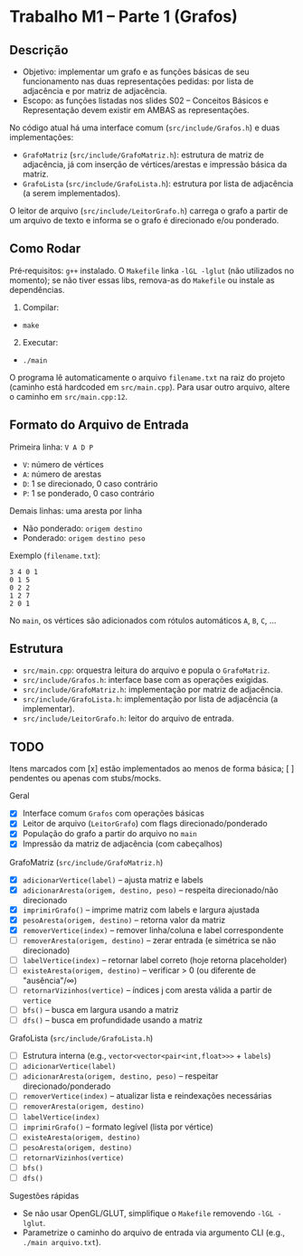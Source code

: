 # Trabalho M1 – Parte 1 (Grafos)

## Descrição
- Objetivo: implementar um grafo e as funções básicas de seu funcionamento nas duas representações pedidas: por lista de adjacência e por matriz de adjacência.
- Escopo: as funções listadas nos slides S02 – Conceitos Básicos e Representação devem existir em AMBAS as representações.

No código atual há uma interface comum (`src/include/Grafos.h`) e duas implementações:
- `GrafoMatriz` (`src/include/GrafoMatriz.h`): estrutura de matriz de adjacência, já com inserção de vértices/arestas e impressão básica da matriz.
- `GrafoLista` (`src/include/GrafoLista.h`): estrutura por lista de adjacência (a serem implementados).

O leitor de arquivo (`src/include/LeitorGrafo.h`) carrega o grafo a partir de um arquivo de texto e informa se o grafo é direcionado e/ou ponderado.

## Como Rodar
Pré‑requisitos: `g++` instalado. O `Makefile` linka `-lGL -lglut` (não utilizados no momento); se não tiver essas libs, remova-as do `Makefile` ou instale as dependências.

1) Compilar:
- `make`

2) Executar:
- `./main`

O programa lê automaticamente o arquivo `filename.txt` na raiz do projeto (caminho está hardcoded em `src/main.cpp`). Para usar outro arquivo, altere o caminho em `src/main.cpp:12`.

## Formato do Arquivo de Entrada
Primeira linha: `V A D P`
- `V`: número de vértices
- `A`: número de arestas
- `D`: 1 se direcionado, 0 caso contrário
- `P`: 1 se ponderado, 0 caso contrário

Demais linhas: uma aresta por linha
- Não ponderado: `origem destino`
- Ponderado: `origem destino peso`

Exemplo (`filename.txt`):
```
3 4 0 1
0 1 5
0 2 2
1 2 7
2 0 1
```

No `main`, os vértices são adicionados com rótulos automáticos `A`, `B`, `C`, …

## Estrutura
- `src/main.cpp`: orquestra leitura do arquivo e popula o `GrafoMatriz`.
- `src/include/Grafos.h`: interface base com as operações exigidas.
- `src/include/GrafoMatriz.h`: implementação por matriz de adjacência.
- `src/include/GrafoLista.h`: implementação por lista de adjacência (a implementar).
- `src/include/LeitorGrafo.h`: leitor do arquivo de entrada.

## TODO
Itens marcados com [x] estão implementados ao menos de forma básica; [ ] pendentes ou apenas com stubs/mocks.

Geral
- [x] Interface comum `Grafos` com operações básicas
- [x] Leitor de arquivo (`LeitorGrafo`) com flags direcionado/ponderado
- [x] População do grafo a partir do arquivo no `main`
- [x] Impressão da matriz de adjacência (com cabeçalhos)

GrafoMatriz (`src/include/GrafoMatriz.h`)
- [x] `adicionarVertice(label)` – ajusta matriz e labels
- [x] `adicionarAresta(origem, destino, peso)` – respeita direcionado/não direcionado
- [x] `imprimirGrafo()` – imprime matriz com labels e largura ajustada
- [x] `pesoAresta(origem, destino)` – retorna valor da matriz
- [x] `removerVertice(index)` – remover linha/coluna e label correspondente
- [ ] `removerAresta(origem, destino)` – zerar entrada (e simétrica se não direcionado)
- [ ] `labelVertice(index)` – retornar label correto (hoje retorna placeholder)
- [ ] `existeAresta(origem, destino)` – verificar > 0 (ou diferente de "ausência"/∞)
- [ ] `retornarVizinhos(vertice)` – índices j com aresta válida a partir de `vertice`
- [ ] `bfs()` – busca em largura usando a matriz
- [ ] `dfs()` – busca em profundidade usando a matriz

GrafoLista (`src/include/GrafoLista.h`)
- [ ] Estrutura interna (e.g., `vector<vector<pair<int,float>>>` + `labels`)
- [ ] `adicionarVertice(label)`
- [ ] `adicionarAresta(origem, destino, peso)` – respeitar direcionado/ponderado
- [ ] `removerVertice(index)` – atualizar lista e reindexações necessárias
- [ ] `removerAresta(origem, destino)`
- [ ] `labelVertice(index)`
- [ ] `imprimirGrafo()` – formato legível (lista por vértice)
- [ ] `existeAresta(origem, destino)`
- [ ] `pesoAresta(origem, destino)`
- [ ] `retornarVizinhos(vertice)`
- [ ] `bfs()`
- [ ] `dfs()`

Sugestões rápidas
- Se não usar OpenGL/GLUT, simplifique o `Makefile` removendo `-lGL -lglut`.
- Parametrize o caminho do arquivo de entrada via argumento CLI (e.g., `./main arquivo.txt`).
